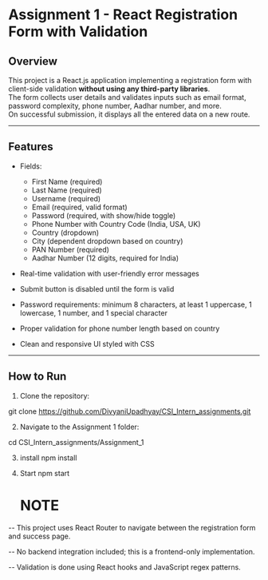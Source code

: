 # Assignment 1 - React Registration Form with Validation

## Overview

This project is a React.js application implementing a registration form with client-side validation **without using any third-party libraries**.  
The form collects user details and validates inputs such as email format, password complexity, phone number, Aadhar number, and more.  
On successful submission, it displays all the entered data on a new route.

---

## Features

- Fields:  
  - First Name (required)  
  - Last Name (required)  
  - Username (required)  
  - Email (required, valid format)  
  - Password (required, with show/hide toggle)  
  - Phone Number with Country Code (India, USA, UK)  
  - Country (dropdown)  
  - City (dependent dropdown based on country)  
  - PAN Number (required)  
  - Aadhar Number (12 digits, required for India)

- Real-time validation with user-friendly error messages  
- Submit button is disabled until the form is valid  
- Password requirements: minimum 8 characters, at least 1 uppercase, 1 lowercase, 1 number, and 1 special character  
- Proper validation for phone number length based on country  
- Clean and responsive UI styled with CSS

---

## How to Run

1. Clone the repository:

git clone https://github.com/DivyaniUpadhyay/CSI_Intern_assignments.git 

2. Navigate to the Assignment 1 folder:

cd CSI_Intern_assignments/Assignment_1

3. install
npm install

4. Start
   npm start

   # NOTE
   
-- This project uses React Router to navigate between the registration form and success page.

-- No backend integration included; this is a frontend-only implementation.

-- Validation is done using React hooks and JavaScript regex patterns.
